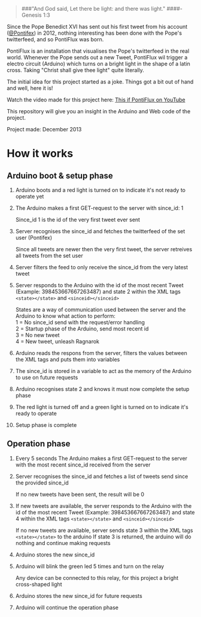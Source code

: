 > ###"And God said, Let there be light: and there was light."
####- Genesis 1:3

Since the Pope Benedict XVI has sent out his first tweet from his account ([@Pontifex](https://twitter.com/Pontifex)) in 2012, nothing interesting has been done with the Pope's twitterfeed, and so PontiFlux was born.

PontiFlux is an installation that visualises the Pope's twitterfeed in the real world. Whenever the Pope sends out a new Tweet, PontiFlux wil trigger a electro circuit (Arduino) which turns on a bright light in the shape of a latin cross. Taking "Christ shall give thee light" quite literally. 

The initial idea for this project started as a joke. Things got a bit out of hand and well, here it is!

Watch the video made for this project here: [This if PontiFlux on YouTube](http://www.youtube.com/watch?v=j4Djp-W4zPU)


This repository will give you an insight in the Arduino and Web code of the project.

Project made: December 2013




How it works
======
Arduino boot & setup phase
------

1. Arduino boots and a red light is turned on to indicate it's not ready to operate yet

2. The Arduino makes a first GET-request to the server with since_id: 1

   Since_id 1 is the id of the very first tweet ever sent

3. Server recognises the since_id and fetches the twitterfeed of the set user (Pontifex)

   Since all tweets are newer then the very first tweet, the server retreives all tweets from the set user

4. Server filters the feed to only receive the since_id from the very latest tweet

5. Server responds to the Arduino with the id of the most recent Tweet (Example: 398453667667263487) and state 2 within the XML tags `<state></state>` and `<sinceid></sinceid>`

   States are a way of communication used between the server and the Arduino to know what action to perform:  
   1 = No since_id send with the request/error handling  
   2 = Startup phase of the Arduino, send most recent id  
   3 = No new tweet  
   4 = New tweet, unleash Ragnarok

6. Arduino reads the respons from the server, filters the values between the XML tags and puts them into variables

7. The since_id is stored in a variable to act as the memory of the Arduino to use on future requests

8. Arduino recognises state 2 and knows it must now complete the setup phase

9. The red light is turned off and a green light is turned on to indicate it's ready to operate

10. Setup phase is complete



Operation phase
------

1. Every 5 seconds The Arduino makes a first GET-request to the server with the most recent since_id received from the server

2. Server recognises the since_id and fetches a list of tweets send since the provided since_id

    If no new tweets have been sent, the result will be 0

3. If new tweets are available, the server responds to the Arduino with the id of the most recent Tweet (Example: 398453667667263487) and state 4 within the XML tags `<state></state>` and `<sinceid></sinceid>`

    If no new tweets are available, server sends state 3 within the XML tags `<state></state>` to the arduino
    If state 3 is returned, the arduino will do nothing and continue making requests

4. Arduino stores the new since_id

5. Arduino will blink the green led 5 times and turn on the relay

    Any device can be connected to this relay, for this project a bright cross-shaped light

6. Arduino stores the new since_id for future requests

7. Arduino will continue the operation phase
